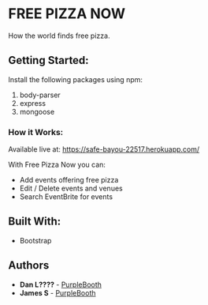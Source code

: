 # FREE PIZZA NOW

How the world finds free pizza.

## Getting Started:
Install the following packages using npm:
1. body-parser
2. express
3. mongoose

### How it Works:
Available live at: https://safe-bayou-22517.herokuapp.com/

With Free Pizza Now you can:
- Add events offering free pizza
- Edit / Delete events and venues
- Search EventBrite for events

## Built With:
* Bootstrap

## Authors
* **Dan L????** -  [PurpleBooth](https://github.com/calJersey)
* **James S** - [PurpleBooth](https://github.com/jamesrsilvester)
